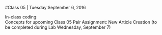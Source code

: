 #Class 05 | Tuesday September 6, 2016

In-class coding  
Concepts for upcoming Class 05 Pair Assignment: New Article Creation (to be completed during Lab Wednesday, September 7)
